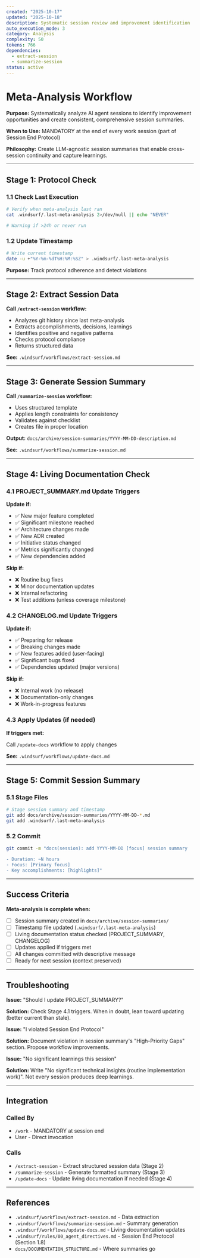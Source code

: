 ```yaml
---
created: "2025-10-17"
updated: "2025-10-18"
description: Systematic session review and improvement identification
auto_execution_mode: 3
category: Analysis
complexity: 50
tokens: 766
dependencies:
  - extract-session
  - summarize-session
status: active
---
```


# Meta-Analysis Workflow

**Purpose:** Systematically analyze AI agent sessions to identify improvement opportunities and create consistent, comprehensive session summaries.

**When to Use:** MANDATORY at the end of every work session (part of Session End Protocol)

**Philosophy:** Create LLM-agnostic session summaries that enable cross-session continuity and capture learnings.

---

## Stage 1: Protocol Check

### 1.1 Check Last Execution

```bash
# Verify when meta-analysis last ran
cat .windsurf/.last-meta-analysis 2>/dev/null || echo "NEVER"

# Warning if >24h or never run
```

### 1.2 Update Timestamp

```bash
# Write current timestamp
date -u +"%Y-%m-%dT%H:%M:%SZ" > .windsurf/.last-meta-analysis
```

**Purpose:** Track protocol adherence and detect violations

---

## Stage 2: Extract Session Data

**Call `/extract-session` workflow:**

- Analyzes git history since last meta-analysis
- Extracts accomplishments, decisions, learnings
- Identifies positive and negative patterns
- Checks protocol compliance
- Returns structured data

**See:** `.windsurf/workflows/extract-session.md`

---

## Stage 3: Generate Session Summary

**Call `/summarize-session` workflow:**

- Uses structured template
- Applies length constraints for consistency
- Validates against checklist
- Creates file in proper location

**Output:** `docs/archive/session-summaries/YYYY-MM-DD-description.md`

**See:** `.windsurf/workflows/summarize-session.md`

---

## Stage 4: Living Documentation Check

### 4.1 PROJECT_SUMMARY.md Update Triggers

**Update if:**

- ✅ New major feature completed
- ✅ Significant milestone reached
- ✅ Architecture changes made
- ✅ New ADR created
- ✅ Initiative status changed
- ✅ Metrics significantly changed
- ✅ New dependencies added

**Skip if:**

- ❌ Routine bug fixes
- ❌ Minor documentation updates
- ❌ Internal refactoring
- ❌ Test additions (unless coverage milestone)

### 4.2 CHANGELOG.md Update Triggers

**Update if:**

- ✅ Preparing for release
- ✅ Breaking changes made
- ✅ New features added (user-facing)
- ✅ Significant bugs fixed
- ✅ Dependencies updated (major versions)

**Skip if:**

- ❌ Internal work (no release)
- ❌ Documentation-only changes
- ❌ Work-in-progress features

### 4.3 Apply Updates (if needed)

**If triggers met:**

Call `/update-docs` workflow to apply changes

**See:** `.windsurf/workflows/update-docs.md`

---

## Stage 5: Commit Session Summary

### 5.1 Stage Files

```bash
# Stage session summary and timestamp
git add docs/archive/session-summaries/YYYY-MM-DD-*.md
git add .windsurf/.last-meta-analysis
```

### 5.2 Commit

```bash
git commit -m "docs(session): add YYYY-MM-DD [focus] session summary

- Duration: ~N hours
- Focus: [Primary focus]
- Key accomplishments: [highlights]"
```

---

## Success Criteria

**Meta-analysis is complete when:**

- [ ] Session summary created in `docs/archive/session-summaries/`
- [ ] Timestamp file updated (`.windsurf/.last-meta-analysis`)
- [ ] Living documentation status checked (PROJECT_SUMMARY, CHANGELOG)
- [ ] Updates applied if triggers met
- [ ] All changes committed with descriptive message
- [ ] Ready for next session (context preserved)

---

## Troubleshooting

**Issue:** "Should I update PROJECT_SUMMARY?"

**Solution:** Check Stage 4.1 triggers. When in doubt, lean toward updating (better current than stale).

**Issue:** "I violated Session End Protocol"

**Solution:** Document violation in session summary's "High-Priority Gaps" section. Propose workflow improvements.

**Issue:** "No significant learnings this session"

**Solution:** Write "No significant technical insights (routine implementation work)". Not every session produces deep learnings.

---

## Integration

### Called By

- `/work` - MANDATORY at session end
- User - Direct invocation

### Calls

- `/extract-session` - Extract structured session data (Stage 2)
- `/summarize-session` - Generate formatted summary (Stage 3)
- `/update-docs` - Update living documentation if needed (Stage 4)

---

## References

- `.windsurf/workflows/extract-session.md` - Data extraction
- `.windsurf/workflows/summarize-session.md` - Summary generation
- `.windsurf/workflows/update-docs.md` - Living documentation updates
- `.windsurf/rules/00_agent_directives.md` - Session End Protocol (Section 1.8)
- `docs/DOCUMENTATION_STRUCTURE.md` - Where summaries go
